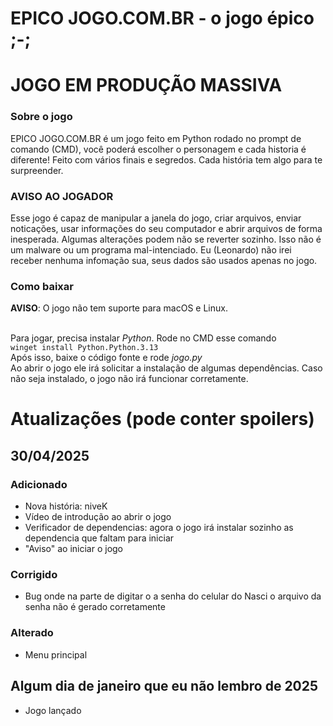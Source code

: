 # EPICO JOGO.COM.BR - o jogo épico ;-;

# JOGO EM PRODUÇÃO MASSIVA

### Sobre o jogo
EPICO JOGO.COM.BR é um jogo feito em Python rodado no prompt de comando (CMD), você poderá escolher o personagem e cada historia é diferente! Feito com vários finais e segredos.
Cada história tem algo para te surpreender.

### AVISO AO JOGADOR
Esse jogo é capaz de manipular a janela do jogo, criar arquivos, enviar noticações, usar informações do seu computador e abrir arquivos de forma inesperada. Algumas alterações podem não se reverter sozinho. Isso não é um malware ou um programa mal-intenciado.
Eu (Leonardo) não irei receber nenhuma infomação sua, seus dados são usados apenas no jogo.

### Como baixar
**AVISO**: O jogo não tem suporte para macOS e Linux.

<br/>Para jogar, precisa instalar *Python*. Rode no CMD esse comando
<br/>`winget install Python.Python.3.13`
<br/>Após isso, baixe o código fonte e rode *jogo.py*
<br/>Ao abrir o jogo ele irá solicitar a instalação de algumas dependências. Caso não seja instalado, o jogo não irá funcionar corretamente.

# Atualizações (pode conter spoilers)
## 30/04/2025
### Adicionado
- Nova história: niveK
- Vídeo de introdução ao abrir o jogo
- Verificador de dependencias: agora o jogo irá instalar sozinho as dependencia que faltam para iniciar
- "Aviso" ao iniciar o jogo
### Corrigido
- Bug onde na parte de digitar o a senha do celular do Nasci o arquivo da senha não é gerado corretamente
### Alterado
- Menu principal

## Algum dia de janeiro que eu não lembro de 2025
- Jogo lançado
